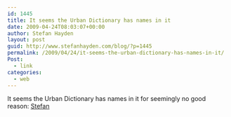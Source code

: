 ```yaml
---
id: 1445
title: It seems the Urban Dictionary has names in it
date: 2009-04-24T08:03:07+00:00
author: Stefan Hayden
layout: post
guid: http://www.stefanhayden.com/blog/?p=1445
permalink: /2009/04/24/it-seems-the-urban-dictionary-has-names-in-it/
Post:
  - link
categories:
  - web
---
```

It seems the Urban Dictionary has names in it for seemingly no good reason: <a href="http://www.urbandictionary.com/define.php?term=stefan">Stefan</a>